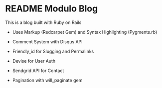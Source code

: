 # README Modulo Blog

This is a blog built with Ruby on Rails

* Uses Markup (Redcarpet Gem) and Syntax Highlighting (Pygments.rb)

* Comment System with Disqus API

* Friendly_id for Slugging and Permalinks

* Devise for User Auth

* Sendgrid API for Contact

* Pagination with will_paginate gem

